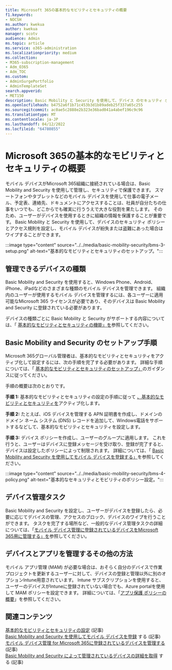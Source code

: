 ```yaml
---
title: Microsoft 365の基本的なモビリティとセキュリティの概要
f1.keywords:
- NOCSH
ms.author: kwekua
author: kwekua
manager: scotv
audience: Admin
ms.topic: article
ms.service: o365-administration
ms.localizationpriority: medium
ms.collection:
- M365-subscription-management
- Adm_O365
- Adm_TOC
ms.custom:
- AdminSurgePortfolio
- AdminTemplateSet
search.appverid:
- MET150
description: Basic Mobility と Security を使用して、デバイス のセキュリティ ポリシーとアクセス規則を設定します。
ms.openlocfilehash: b4752a6f1b71c453b3d1b89adeb25f337a65c255
ms.sourcegitcommit: ac0ae5c2888e2b323e36bad041a4abef196c9c96
ms.translationtype: MT
ms.contentlocale: ja-JP
ms.lasthandoff: 04/12/2022
ms.locfileid: "64780855"
---
```

# <a name="overview-of-basic-mobility-and-security-for-microsoft-365"></a>Microsoft 365の基本的なモビリティとセキュリティの概要

モバイル デバイスがMicrosoft 365組織に接続されている場合は、Basic Mobility and Security を使用して管理し、セキュリティで保護できます。 スマートフォンやタブレットなどのモバイル デバイスを使用して仕事の電子メール、予定表、連絡先、ドキュメントにアクセスすることは、社員が自分たちの仕事をいつでも、どこからでも確実に行ううえで大きな役割を果たします。 そのため、ユーザーがデバイスを使用するときに組織の情報を保護することが重要です。 Basic Mobility と Security を使用して、デバイスのセキュリティ ポリシーとアクセス規則を設定し、モバイル デバイスが紛失または盗難にあった場合はワイプすることができます。

:::image type="content" source="../../media/basic-mobility-security/bms-3-setup.png" alt-text="基本的なモビリティとセキュリティのセットアップ。":::

## <a name="what-types-of-devices-can-you-manage"></a>管理できるデバイスの種類

Basic Mobility and Security を使用すると、Windows Phone、Android、iPhone、iPadなどのさまざまな種類のモバイル デバイスを管理できます。 組織内のユーザーが使用するモバイル デバイスを管理するには、各ユーザーに適用可能なMicrosoft 365 ライセンスが必要であり、そのデバイスは Basic Mobility and Security に登録されている必要があります。

デバイスの種類ごとに Basic Mobility と Security がサポートする内容については、「 [基本的なモビリティとセキュリティの機能」を](capabilities.md)参照してください。

## <a name="setup-steps-for-basic-mobility-and-security"></a>Basic Mobility and Security のセットアップ手順

Microsoft 365グローバル管理者は、基本的なモビリティとセキュリティをアクティブ化して設定するには、次の手順を完了する必要があります。 詳細な手順については、「 [基本的なモビリティとセキュリティのセットアップ」](set-up.md)のガイダンスに従ってください。 

手順の概要は次のとおりです。

**手順 1:** 基本的なモビリティとセキュリティの設定の手順に従って [、基本的なモビリティとセキュリティを](set-up.md)アクティブ化します。

**手順 2:** たとえば、iOS デバイスを管理する APN 証明書を作成し、ドメインのドメイン ネーム システム (DNS) レコードを追加して、Windows電話をサポートするなどして、基本的なモビリティとセキュリティを設定します。

**手順 3:** デバイス ポリシーを作成し、ユーザーのグループに適用します。 これを行うと、ユーザーはデバイスに登録メッセージを受け取り、登録が完了すると、デバイスは設定したポリシーによって制限されます。 詳細については、「 [Basic Mobility and Security を使用してモバイル デバイスを登録する」](enroll-your-mobile-device.md)を参照してください。 

:::image type="content" source="../../media/basic-mobility-security/bms-4-policy.png" alt-text="基本的なセキュリティとモビリティのポリシー設定。":::

## <a name="device-management-tasks"></a>デバイス管理タスク

Basic Mobility and Security を設定し、ユーザーがデバイスを登録したら、必要に応じてデバイスの管理、アクセスのブロック、デバイスのワイプを行うことができます。 タスクを完了する場所など、一般的なデバイス管理タスクの詳細については、「[モバイル デバイス管理に登録されているデバイスをMicrosoft 365用に管理する」を](manage-enrolled-devices.md)参照してください。

## <a name="other-ways-to-manage-devices-and-apps"></a>デバイスとアプリを管理するその他の方法

モバイル アプリ管理 (MAM) が必要な場合は、おそらく自分のデバイスで作業プロジェクトを更新するユーザーに対して、デバイスの登録と管理以外に別のオプションIntune用意されています。 Intune サブスクリプションを使用すると、ユーザーのデバイスがIntuneに登録されていない場合でも、Azure portalを使用して MAM ポリシーを設定できます。 詳細については、「[アプリ保護 ポリシーの概要](/mem/intune/apps/app-protection-policy)」を参照してください。

## <a name="related-content"></a>関連コンテンツ

[基本的なモビリティとセキュリティの設定](set-up.md) (記事)\
[Basic Mobility and Security を使用してモバイル デバイスを登録](enroll-your-mobile-device.md) する (記事)\
[モバイル デバイス管理 for Microsoft 365に登録されているデバイスを管理する](manage-enrolled-devices.md) (記事)\
[Basic Mobility and Security によって管理されているデバイスの詳細を取得](get-details-about-managed-devices.md) する (記事)
